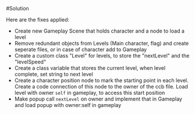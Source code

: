 #Solution

Here are the fixes applied:

- Create new Gameplay Scene that holds character and a node to load a level
- Remove redundant objects from Levels (Main character, flag) and create seperate files, or in case of character add to Gameplay
- Create a custom class "Level" for levels, to store the "nextLevel" and the "levelSpeed"
- Create a class variable that stores the current level, when level complete, set string to next level
- Create a character position node to mark the starting point in each level. Create a code connection of this node to the owner of the ccb file. Load level with owner `self` in gameplay, to access this start position
- Make popup call `nextLevel` on owner and implement that in Gameplay and load popup with owner:self in gameplay